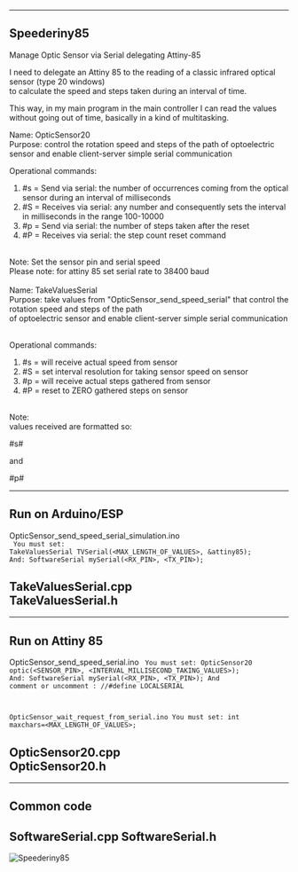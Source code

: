 ------------
Speederiny85
------------
Manage Optic Sensor via Serial delegating Attiny-85

I need to delegate an Attiny 85 to the reading of a classic infrared optical sensor (type 20 windows)<br>
to calculate the speed and steps taken during an interval of time.

This way, in my main program in the main controller I can read the values
without going out of time, basically in a kind of multitasking.

Name: OpticSensor20<br>
Purpose: control the rotation speed and steps of the path
of optoelectric sensor and enable client-server simple serial communication<br>

Operational commands:<br>
1) #s = Send via serial: the number of occurrences coming from the optical sensor during an interval of milliseconds<br>
2) #S = Receives via serial: any number and consequently sets the interval in milliseconds in the range 100-10000<br>
3) #p = Send via serial: the number of steps taken after the reset<br>
4) #P = Receives via serial: the step count reset command<br><br>

Note: Set the sensor pin and serial speed<br>
Please note: for attiny 85 set serial rate to 38400 baud<br>
<br>
Name: TakeValuesSerial<br>
Purpose: take values from "OpticSensor_send_speed_serial" that control the rotation speed and steps of the path<br>
of optoelectric sensor and enable client-server simple serial communication<br><br>

Operational commands:<br>
1) #s = will receive actual speed from sensor<br>
2) #S<num> = set interval resolution for taking sensor speed on sensor<br>
3) #p = will receive actual steps gathered from sensor<br>
4) #P = reset to ZERO gathered steps on sensor<br><br>

Note:<br>
values received are formatted so:

#s<speed>#

and 

#p<steps>#

------------------
<b>Run on Arduino/ESP</b>
------------------
OpticSensor_send_speed_serial_simulation.ino<br>
<code>
You must set:
	TakeValuesSerial TVSerial(<MAX_LENGTH_OF_VALUES>, &attiny85);
And:
	SoftwareSerial mySerial(<RX_PIN>, <TX_PIN>);
</code>

TakeValuesSerial.cpp<br>
TakeValuesSerial.h<br>
------------------

----------------
<b>Run on Attiny 85</b>
----------------
OpticSensor_send_speed_serial.ino
<code>
You must set:
	OpticSensor20 optic(<SENSOR_PIN>, <INTERVAL_MILLISECOND_TAKING_VALUES>);
And:
	SoftwareSerial mySerial(<RX_PIN>, <TX_PIN>);
And comment or uncomment :
	//#define LOCALSERIAL

OpticSensor_wait_request_from_serial.ino
You must set:
int maxchars=<MAX_LENGTH_OF_VALUES>;
</code>

OpticSensor20.cpp<br>
OpticSensor20.h<br>
----------------

-----------
Common code
-----------
SoftwareSerial.cpp
SoftwareSerial.h
-----------
![Speederiny85](https://github.com/user-attachments/assets/433564c1-a1d9-42a3-a2e4-7479f0819c1b)


